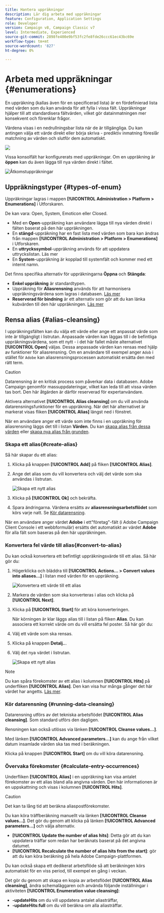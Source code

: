 ```yaml
---
title: Hantera uppräkningar
description: Lär dig arbeta med uppräkningar
feature: Configuration, Application Settings
role: Developer
version: Campaign v8, Campaign Classic v7
level: Intermediate, Experienced
source-git-commit: 2898fe400e9bf53fc2fe8fde26ccc61ec43bc69e
workflow-type: tm+mt
source-wordcount: '827'
ht-degree: 0%

---
```


# Arbeta med uppräkningar {#enumerations}

En uppräkning (kallas även för en specificerad lista) är en fördefinierad lista med värden som du kan använda för att fylla i vissa fält. Uppräkningar hjälper till att standardisera fältvärden, vilket gör datainmatningen mer konsekvent och förenklar frågor.

Värdena visas i en nedrullningsbar lista när de är tillgängliga. Du kan antingen välja ett värde direkt eller börja skriva - prediktiv inmatning föreslår matchning av värden och slutför dem automatiskt.

![](assets/enum_values.png)

Vissa konsolfält har konfigurerats med uppräkningar. Om en uppräkning är **öppen** kan du även lägga till nya värden direkt i fältet.

![Åtkomstuppräkningar](../config/assets/enumerations-menu.png)

## Uppräkningstyper {#types-of-enum}

Uppräkningar lagras i mappen **[!UICONTROL Administration > Platform > Enumerations]** i Utforskaren.

De kan vara: Open, System, Emoticon eller Closed.

* Med en **Open**-uppräkning kan användare lägga till nya värden direkt i fälten baserat på den här uppräkningen.
* En **stängd**-uppräkning har en fast lista med värden som bara kan ändras från mappen **[!UICONTROL Administration > Platform > Enumerations]** i Utforskaren.
* En **uttryckssymbol**-uppräkning används för att uppdatera uttryckslistan. Läs mer
* En **System**-uppräkning är kopplad till systemfält och kommer med ett internt namn.

Det finns specifika alternativ för uppräkningarna **Öppna** och **Stängda**:

* **Enkel uppräkning** är standardtypen.
* Uppräkning för **Aliasrensning** används för att harmonisera uppräkningsvärdena som lagras i databasen. [Läs mer](#alias-cleansing)
* **Reserverad för bindning** är ett alternativ som gör att du kan länka kubvärden till den här uppräkningen. [Läs mer](../reporting/gs-cubes.md)


## Rensa alias {#alias-cleansing}

I uppräkningsfälten kan du välja ett värde eller ange ett anpassat värde som inte är tillgängligt i listrutan. Anpassade värden kan läggas till i de befintliga uppräkningsvärdena, som ett nytt - i det här fallet måste alternativet **[!UICONTROL Open]** väljas. Dessa anpassade värden kan rensas med hjälp av funktioner för aliasrensning. Om en användare till exempel anger `Adob` i stället för `Adobe` kan aliasrensningsprocessen automatiskt ersätta den med rätt term.

>[!CAUTION]
>
>Datarensning är en kritisk process som påverkar data i databasen. Adobe Campaign genomför massuppdateringar, vilket kan leda till att vissa värden tas bort. Den här åtgärden är därför reserverad för expertanvändare.

Aktivera alternativet **[!UICONTROL Alias cleansing]** om du vill använda datarensningsfunktioner för en uppräkning. När det här alternativet är markerat visas fliken **[!UICONTROL Alias]** längst ned i fönstret.

När en användare anger ett värde som inte finns i en uppräkning för aliasrensning läggs det till i listan **Värden**. Du kan [skapa alias från dessa värden](#convert-to-alias) eller [skapa nya alias från grunden](#create-alias).

### Skapa ett alias{#create-alias}

Så här skapar du ett alias:

1. Klicka på knappen **[!UICONTROL Add]** på fliken **[!UICONTROL Alias]**.
1. Ange det alias som du vill konvertera och välj det värde som ska användas i listrutan.

   ![Skapa ett nytt alias](assets/new-alias.png)

1. Klicka på **[!UICONTROL Ok]** och bekräfta.

1. Spara ändringarna. Värdena ersätts av **aliasrensningsarbetsflödet** som körs varje natt. Se [Kör datarensning](#running-data-cleansing).

När en användare anger värdet **Adobe** i ett&quot;företag&quot;-fält (i Adobe Campaign Client Console i ett webbformulär) ersätts det automatiskt av värdet **Adobe** för alla fält som baseras på den här uppräkningen.

### Konvertera fel värde till alias{#convert-to-alias}

Du kan också konvertera ett befintligt uppräkningsvärde till ett alias. Så här gör du:

1. Högerklicka och bläddra till **[!UICONTROL Actions... > Convert values into aliases...]** i listan med värden för en uppräkning.

   ![Konvertera ett värde till ett alias](assets/convert-into-aliases.png)

1. Markera de värden som ska konverteras i alias och klicka på **[!UICONTROL Next]**.
1. Klicka på **[!UICONTROL Start]** för att köra konverteringen.

   När körningen är klar läggs alias till i listan på fliken **Alias**. Du kan associera ett korrekt värde om du vill ersätta fel poster. Så här gör du:

1. Välj ett värde som ska rensas.
1. Klicka på knappen **Detalj..**.
1. Välj det nya värdet i listrutan.

   ![Skapa ett nytt alias](assets/define-new-alias.png)


>[!NOTE]
>
>Du kan spåra förekomster av ett alias i kolumnen **[!UICONTROL Hits]** på underfliken **[!UICONTROL Alias]**. Den kan visa hur många gånger det här värdet har angetts.  [Läs mer](#calculate-entry-occurrences).

### Kör datarensning {#running-data-cleansing}

Datarensning utförs av det tekniska arbetsflödet **[!UICONTROL Alias cleansing]**. Som standard utförs den dagligen.

Rensningen kan också utlösas via länken **[!UICONTROL Cleanse values...]**.

Med länken **[!UICONTROL Advanced parameters...]** kan du ange från vilket datum insamlade värden ska tas med i beräkningen.

Klicka på knappen **[!UICONTROL Start]** om du vill köra datarensning.

### Övervaka förekomster {#calculate-entry-occurrences}

Underfliken **[!UICONTROL Alias]** i en uppräkning kan visa antalet förekomster av ett alias bland alla angivna värden. Den här informationen är en uppskattning och visas i kolumnen **[!UICONTROL Hits]**.

>[!CAUTION]
>
>Det kan ta lång tid att beräkna aliaspostförekomster.
>

Du kan köra träffberäkning manuellt via länken **[!UICONTROL Cleanse values...]**. Det gör du genom att klicka på länken **[!UICONTROL Advanced parameters...]** och välja alternativ.

* **[!UICONTROL Update the number of alias hits]**: Detta gör att du kan uppdatera träffar som redan har beräknats baserat på det angivna datumet.
* **[!UICONTROL Recalculate the number of alias hits from the start]**: gör att du kan köra beräkning på hela Adobe Campaign-plattformen.

Du kan också skapa ett dedikerat arbetsflöde så att beräkningen körs automatiskt för en viss period, till exempel en gång i veckan.

Det gör du genom att skapa en kopia av arbetsflödet **[!UICONTROL Alias cleansing]**, ändra schemaläggaren och använda följande inställningar i aktiviteten **[!UICONTROL Enumeration value cleansing]**:

* **-updateHits** om du vill uppdatera antalet aliasträffar,
* **-updateHits:full** om du vill beräkna om alla aliasträffar.
